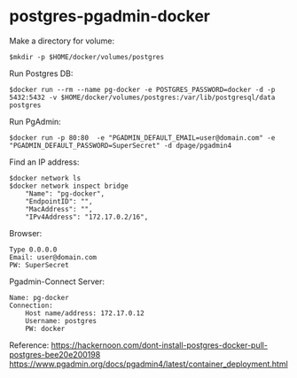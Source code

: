 # postgres-pgadmin-docker


Make a directory for volume: 

	$mkdir -p $HOME/docker/volumes/postgres

Run Postgres DB:

	$docker run --rm --name pg-docker -e POSTGRES_PASSWORD=docker -d -p 5432:5432 -v $HOME/docker/volumes/postgres:/var/lib/postgresql/data postgres

Run PgAdmin:

	$docker run -p 80:80  -e "PGADMIN_DEFAULT_EMAIL=user@domain.com" -e "PGADMIN_DEFAULT_PASSWORD=SuperSecret" -d dpage/pgadmin4
 
Find an IP address:

	$docker network ls
	$docker network inspect bridge
	    "Name": "pg-docker",
	    "EndpointID": "",
	    "MacAddress": "",
	    "IPv4Address": "172.17.0.2/16",

Browser:
	
	Type 0.0.0.0
	Email: user@domain.com
	PW: SuperSecret
  
Pgadmin-Connect Server:
	
	Name: pg-docker
	Connection:
	    Host name/address: 172.17.0.12
	    Username: postgres
	    PW: docker
  
  
Reference:
  https://hackernoon.com/dont-install-postgres-docker-pull-postgres-bee20e200198
  https://www.pgadmin.org/docs/pgadmin4/latest/container_deployment.html
